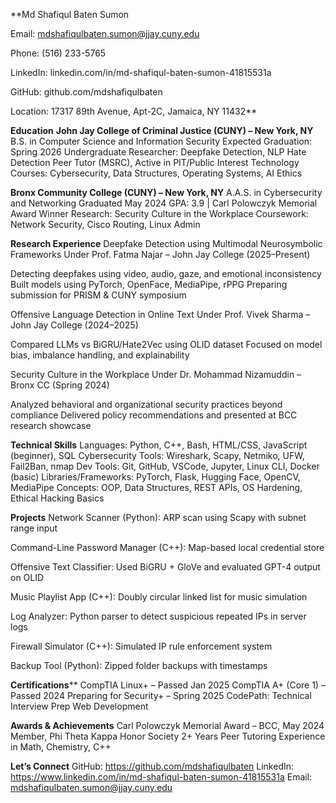 **Md Shafiqul Baten Sumon

Email: mdshafiqulbaten.sumon@jjay.cuny.edu

Phone: (516) 233-5765

LinkedIn: linkedin.com/in/md-shafiqul-baten-sumon-41815531a

GitHub: github.com/mdshafiqulbaten

Location: 17317 89th Avenue, Apt-2C, Jamaica, NY 11432**

**Education**
**John Jay College of Criminal Justice (CUNY) – New York, NY**
B.S. in Computer Science and Information Security
Expected Graduation: Spring 2026
Undergraduate Researcher: Deepfake Detection, NLP Hate Detection
Peer Tutor (MSRC), Active in PIT/Public Interest Technology
Courses: Cybersecurity, Data Structures, Operating Systems, AI Ethics

**Bronx Community College (CUNY) – New York, NY**
A.A.S. in Cybersecurity and Networking
Graduated May 2024
GPA: 3.9 | Carl Polowczyk Memorial Award Winner
Research: Security Culture in the Workplace
Coursework: Network Security, Cisco Routing, Linux Admin

**Research Experience**
Deepfake Detection using Multimodal Neurosymbolic Frameworks
Under Prof. Fatma Najar – John Jay College (2025–Present)

Detecting deepfakes using video, audio, gaze, and emotional inconsistency
Built models using PyTorch, OpenFace, MediaPipe, rPPG
Preparing submission for PRISM & CUNY symposium

Offensive Language Detection in Online Text
Under Prof. Vivek Sharma – John Jay College (2024–2025)

Compared LLMs vs BiGRU/Hate2Vec using OLID dataset
Focused on model bias, imbalance handling, and explainability

Security Culture in the Workplace
Under Dr. Mohammad Nizamuddin – Bronx CC (Spring 2024)

Analyzed behavioral and organizational security practices beyond compliance
Delivered policy recommendations and presented at BCC research showcase

**Technical Skills**
Languages: Python, C++, Bash, HTML/CSS, JavaScript (beginner), SQL
Cybersecurity Tools: Wireshark, Scapy, Netmiko, UFW, Fail2Ban, nmap
Dev Tools: Git, GitHub, VSCode, Jupyter, Linux CLI, Docker (basic)
Libraries/Frameworks: PyTorch, Flask, Hugging Face, OpenCV, MediaPipe
Concepts: OOP, Data Structures, REST APIs, OS Hardening, Ethical Hacking Basics

**Projects**
Network Scanner (Python): ARP scan using Scapy with subnet range input

Command-Line Password Manager (C++): Map-based local credential store

Offensive Text Classifier: Used BiGRU + GloVe and evaluated GPT-4 output on OLID

Music Playlist App (C++): Doubly circular linked list for music simulation

Log Analyzer: Python parser to detect suspicious repeated IPs in server logs

Firewall Simulator (C++): Simulated IP rule enforcement system

Backup Tool (Python): Zipped folder backups with timestamps


**Certifications****
CompTIA Linux+ – Passed Jan 2025
CompTIA A+ (Core 1) – Passed 2024
Preparing for Security+ – Spring 2025
CodePath:
Technical Interview Prep
Web Development

**Awards & Achievements**
Carl Polowczyk Memorial Award – BCC, May 2024
Member, Phi Theta Kappa Honor Society
2+ Years Peer Tutoring Experience in Math, Chemistry, C++

**Let’s Connect**
GitHub: https://github.com/mdshafiqulbaten
LinkedIn: https://www.linkedin.com/in/md-shafiqul-baten-sumon-41815531a
Email: mdshafiqulbaten.sumon@jjay.cuny.edu
